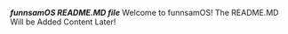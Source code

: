 *****funnsamOS README.MD file*****
Welcome to funnsamOS!
The README.MD Will be Added Content Later!
